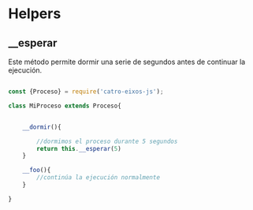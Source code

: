 # Helpers

## __esperar

Este método permite dormir una serie de segundos antes de continuar la ejecución. 

```js

const {Proceso} = require('catro-eixos-js');

class MiProceso extends Proceso{


    __dormir(){

        //dormimos el proceso durante 5 segundos
        return this.__esperar(5)
    }

    __foo(){
        //continúa la ejecución normalmente
    }

}


```
